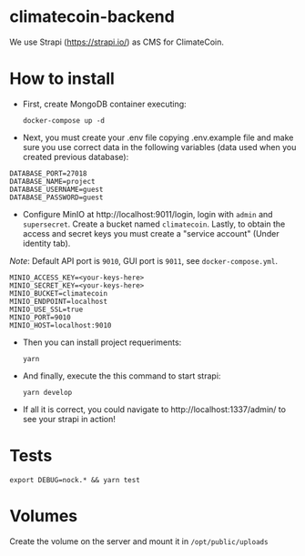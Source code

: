 # climatecoin-backend

We use Strapi (https://strapi.io/) as CMS for ClimateCoin.

# How to install

* First, create MongoDB container executing:
  
  ```docker-compose up -d```

* Next, you must create your .env file copying .env.example file and make sure you use correct data in the following variables (data used when you created previous database):
  
```
DATABASE_PORT=27018
DATABASE_NAME=project
DATABASE_USERNAME=guest
DATABASE_PASSWORD=guest
```

* Configure MinIO at http://localhost:9011/login, login with `admin` and `supersecret`.
Create a bucket named `climatecoin`. Lastly, to obtain the access and secret keys you must
create a "service account" (Under identity tab).

_Note_: Default API port is `9010`, GUI port is `9011`, see `docker-compose.yml`.

```
MINIO_ACCESS_KEY=<your-keys-here>
MINIO_SECRET_KEY=<your-keys-here>
MINIO_BUCKET=climatecoin
MINIO_ENDPOINT=localhost
MINIO_USE_SSL=true
MINIO_PORT=9010
MINIO_HOST=localhost:9010
```

* Then you can install project requeriments:
  
  ```yarn```

* And finally, execute the this command to start strapi:
  
  ```yarn develop```

* If all it is correct, you could navigate to http://localhost:1337/admin/ to see your strapi in action!

# Tests

```export DEBUG=nock.* && yarn test```

# Volumes

Create the volume on the server and mount it in `/opt/public/uploads`
